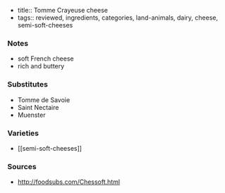 - title:: Tomme Crayeuse cheese
- tags:: reviewed, ingredients, categories, land-animals, dairy, cheese, semi-soft-cheeses
### Notes
- soft French cheese
- rich and buttery

### Substitutes
- Tomme de Savoie
- Saint Nectaire
- Muenster

### Varieties
* [[semi-soft-cheeses]]

### Sources
* http://foodsubs.com/Chessoft.html
